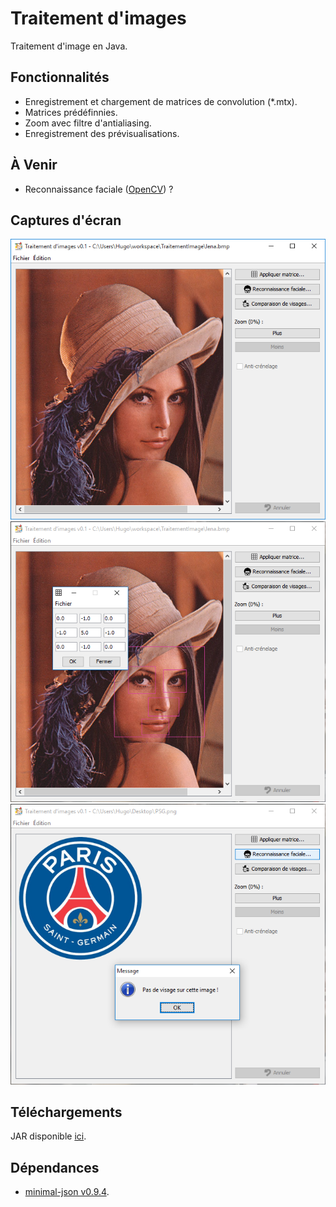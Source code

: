 Traitement d'images
==================

Traitement d'image en Java.

## Fonctionnalités
* Enregistrement et chargement de matrices de convolution (*.mtx).
* Matrices prédéfinnies.
* Zoom avec filtre d'antialiasing.
* Enregistrement des prévisualisations.

## À Venir
* Reconnaissance faciale ([OpenCV](http://docs.opencv.org/3.0-beta/doc/tutorials/introduction/desktop_java/java_dev_intro.html)) ?

## Captures d'écran
![Capture 1](https://github.com/Skyost/TraitementImage/blob/master/screenshots/screen-0.png)
![Capture 2](https://github.com/Skyost/TraitementImage/blob/master/screenshots/screen-1.png)
![Capture 3](https://github.com/Skyost/TraitementImage/blob/master/screenshots/screen-2.png)

## Téléchargements
JAR disponible [ici](https://drone.io/github.com/Skyost/TraitementImage/files).

## Dépendances
* [minimal-json v0.9.4](https://github.com/ralfstx/minimal-json).